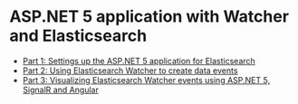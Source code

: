 # ASP.NET 5 application with Watcher and Elasticsearch

<ul>
	<li><a href="https://damienbod.wordpress.com/2015/06/21/an-asp-net-5-angular-application-with-elasticsearch-nest-and-watcher/">Part 1: Settings up the ASP.NET 5 application for Elasticsearch</a></li>
	<li><a href="https://damienbod.wordpress.com/2015/06/27/using-elasticsearch-watcher-to-create-data-events-in-asp-net-mvc-6/">Part 2: Using Elasticsearch Watcher to create data events</a></li>
	<li><a href="https://damienbod.wordpress.com/2015/07/05/visualizing-elasticsearch-watcher-events-using-asp-net-5-signalr-and-angular/">Part 3: Visualizing Elasticsearch Watcher events using ASP.NET 5, SignalR and Angular</a></li>

</ul>
